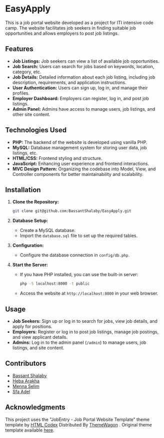 # EasyApply

This is a job portal website developed as a project for ITI intensive code camp. The website facilitates job seekers in finding suitable job opportunities and allows employers to post job listings.

## Features

- **Job Listings:** Job seekers can view a list of available job opportunities.
- **Job Search:** Users can search for jobs based on keywords, location, category, etc.
- **Job Details:** Detailed information about each job listing, including job description, requirements, and application instructions.
- **User Authentication:** Users can sign up, log in, and manage their profiles.
- **Employer Dashboard:** Employers can register, log in, and post job listings.
- **Admin Panel:** Admins have access to manage users, job listings, and other site content.

## Technologies Used

- **PHP:** The backend of the website is developed using vanilla PHP.
- **MySQL:** Database management system for storing user data, job listings, etc.
- **HTML/CSS:** Frontend styling and structure.
- **JavaScript:** Enhancing user experience and frontend interactions.
- **MVC Design Pattern:** Organizing the codebase into Model, View, and Controller components for better maintainability and scalability.

## Installation

1. **Clone the Repository:**
    ```bash
    git clone git@github.com:BassantShalaby/EasyApply.git
    ```

2. **Database Setup:**
    - Create a MySQL database.
    - Import the `database.sql` file to set up the required tables.

3. **Configuration:**
    - Configure the database connection in `config/db.php`.

4. **Start the Server:**
    - If you have PHP installed, you can use the built-in server:
        ```bash
        php -S localhost:8000 -t public
        ```
    - Access the website at `http://localhost:8000` in your web browser.

## Usage

- **Job Seekers:** Sign up or log in to search for jobs, view job details, and apply for positions.
- **Employers:** Register or log in to post job listings, manage job postings, and view applicant details.
- **Admins:** Log in to the admin panel (`/admin`) to manage users, job listings, and site content.

## Contributors

- [Bassant Shalaby](https://github.com/BassantShalaby)
- [Heba Arakha](https://github.com/hebaArakha)
- [Menna Selim](https://github.com/mennakhalilselim)
- [Sfa Adel](https://github.com/SfaAdel)

## Acknowledgments

This project uses the "JobEntry - Job Portal Website Template" theme template by [HTML Codex](https://htmlcodex.com) Distributed By [ThemeWagon](https://themewagon.com) . Original theme template available [here](https://htmlcodex.com/job-portal-website-template).


